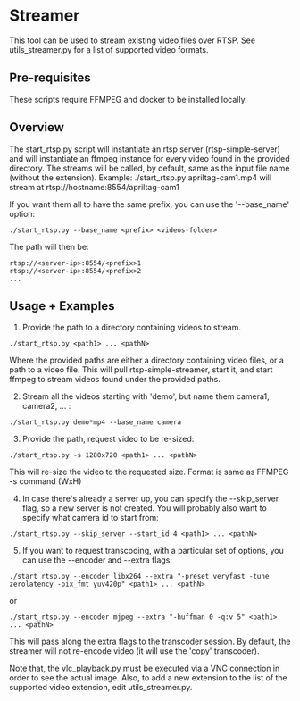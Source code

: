 # Streamer

This tool can be used to stream existing video files over RTSP. See utils_streamer.py for a list of supported video formats.

## Pre-requisites

These scripts require FFMPEG and docker to be installed locally.

## Overview

The start_rtsp.py script will instantiate an rtsp server (rtsp-simple-server) and will instantiate an ffmpeg instance for every video found in the provided directory.
The streams will be called, by default, same as the input file name (without the extension).
Example: ./start_rtsp.py apriltag-cam1.mp4 will stream at rtsp://hostname:8554/apriltag-cam1

If you want them all to have the same prefix, you can use the '--base_name' option:

```
./start_rtsp.py --base_name <prefix> <videos-folder>
```

The path will then be:

```
rtsp://<server-ip>:8554/<prefix>1
rtsp://<server-ip>:8554/<prefix>2
...
```

## Usage + Examples

1. Provide the path to a directory containing videos to stream.

```
./start_rtsp.py <path1> ... <pathN>
```

Where the provided paths are either a directory containing video files, or a path to a video file.
This will pull rtsp-simple-streamer, start it, and start ffmpeg to stream videos found under the provided paths.

2. Stream all the videos starting with 'demo', but name them camera1, camera2, ... :

```
./start_rtsp.py demo*mp4 --base_name camera
```

3. Provide the path, request video to be re-sized:

```
./start_rtsp.py -s 1280x720 <path1> ... <pathN>
```

This will re-size the video to the requested size. Format is same as FFMPEG -s command (WxH)

4. In case there's already a server up, you can specify the --skip_server flag, so a new server is not created.
   You will probably also want to specify what camera id to start from:

```
./start_rtsp.py --skip_server --start_id 4 <path1> ... <pathN>
```

5. If you want to request transcoding, with a particular set of options, you can use the --encoder and --extra flags:

```
./start_rtsp.py --encoder libx264 --extra "-preset veryfast -tune zerolatency -pix_fmt yuv420p" <path1> ... <pathN>
```

or

```
./start_rtsp.py --encoder mjpeg --extra "-huffman 0 -q:v 5" <path1> ... <pathN>
```

This will pass along the extra flags to the transcoder session.
By default, the streamer will not re-encode video (it will use the 'copy' transcoder).

Note that, the vlc_playback.py must be executed via a VNC connection in order to see the actual image.
Also, to add a new extension to the list of the supported video extension, edit utils_streamer.py.
